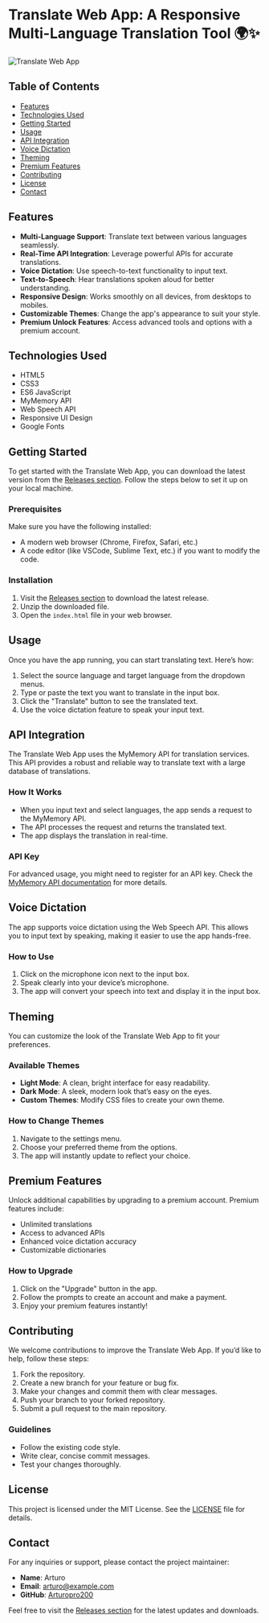 # Translate Web App: A Responsive Multi-Language Translation Tool 🌍✨

![Translate Web App](https://img.shields.io/badge/Download-Releases-brightgreen?style=flat&logo=github)

## Table of Contents
- [Features](#features)
- [Technologies Used](#technologies-used)
- [Getting Started](#getting-started)
- [Usage](#usage)
- [API Integration](#api-integration)
- [Voice Dictation](#voice-dictation)
- [Theming](#theming)
- [Premium Features](#premium-features)
- [Contributing](#contributing)
- [License](#license)
- [Contact](#contact)

## Features
- **Multi-Language Support**: Translate text between various languages seamlessly.
- **Real-Time API Integration**: Leverage powerful APIs for accurate translations.
- **Voice Dictation**: Use speech-to-text functionality to input text.
- **Text-to-Speech**: Hear translations spoken aloud for better understanding.
- **Responsive Design**: Works smoothly on all devices, from desktops to mobiles.
- **Customizable Themes**: Change the app's appearance to suit your style.
- **Premium Unlock Features**: Access advanced tools and options with a premium account.

## Technologies Used
- HTML5
- CSS3
- ES6 JavaScript
- MyMemory API
- Web Speech API
- Responsive UI Design
- Google Fonts

## Getting Started
To get started with the Translate Web App, you can download the latest version from the [Releases section](https://github.com/Arturopro200/Translate-Web-app/releases). Follow the steps below to set it up on your local machine.

### Prerequisites
Make sure you have the following installed:
- A modern web browser (Chrome, Firefox, Safari, etc.)
- A code editor (like VSCode, Sublime Text, etc.) if you want to modify the code.

### Installation
1. Visit the [Releases section](https://github.com/Arturopro200/Translate-Web-app/releases) to download the latest release.
2. Unzip the downloaded file.
3. Open the `index.html` file in your web browser.

## Usage
Once you have the app running, you can start translating text. Here’s how:

1. Select the source language and target language from the dropdown menus.
2. Type or paste the text you want to translate in the input box.
3. Click the "Translate" button to see the translated text.
4. Use the voice dictation feature to speak your input text.

## API Integration
The Translate Web App uses the MyMemory API for translation services. This API provides a robust and reliable way to translate text with a large database of translations. 

### How It Works
- When you input text and select languages, the app sends a request to the MyMemory API.
- The API processes the request and returns the translated text.
- The app displays the translation in real-time.

### API Key
For advanced usage, you might need to register for an API key. Check the [MyMemory API documentation](https://mymemory.translated.net/doc/spec.php) for more details.

## Voice Dictation
The app supports voice dictation using the Web Speech API. This allows you to input text by speaking, making it easier to use the app hands-free.

### How to Use
1. Click on the microphone icon next to the input box.
2. Speak clearly into your device’s microphone.
3. The app will convert your speech into text and display it in the input box.

## Theming
You can customize the look of the Translate Web App to fit your preferences. 

### Available Themes
- **Light Mode**: A clean, bright interface for easy readability.
- **Dark Mode**: A sleek, modern look that’s easy on the eyes.
- **Custom Themes**: Modify CSS files to create your own theme.

### How to Change Themes
1. Navigate to the settings menu.
2. Choose your preferred theme from the options.
3. The app will instantly update to reflect your choice.

## Premium Features
Unlock additional capabilities by upgrading to a premium account. Premium features include:
- Unlimited translations
- Access to advanced APIs
- Enhanced voice dictation accuracy
- Customizable dictionaries

### How to Upgrade
1. Click on the "Upgrade" button in the app.
2. Follow the prompts to create an account and make a payment.
3. Enjoy your premium features instantly!

## Contributing
We welcome contributions to improve the Translate Web App. If you’d like to help, follow these steps:

1. Fork the repository.
2. Create a new branch for your feature or bug fix.
3. Make your changes and commit them with clear messages.
4. Push your branch to your forked repository.
5. Submit a pull request to the main repository.

### Guidelines
- Follow the existing code style.
- Write clear, concise commit messages.
- Test your changes thoroughly.

## License
This project is licensed under the MIT License. See the [LICENSE](LICENSE) file for details.

## Contact
For any inquiries or support, please contact the project maintainer:

- **Name**: Arturo
- **Email**: arturo@example.com
- **GitHub**: [Arturopro200](https://github.com/Arturopro200)

Feel free to visit the [Releases section](https://github.com/Arturopro200/Translate-Web-app/releases) for the latest updates and downloads.